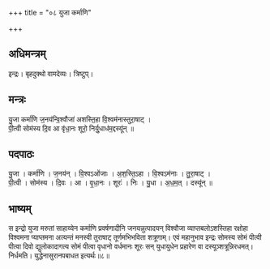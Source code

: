 +++
title = "०८ युजा कर्माणि"

+++
## अधिमन्त्रम्
इन्द्रः। बृहदुक्थो वामदेव्यः। त्रिष्टुप्।

## मन्त्रः
यु॒जा कर्मा॑णि ज॒नय॑न्वि॒श्वौजा॑ अशस्ति॒हा वि॒श्वम॑नास्तुरा॒षाट् ।  
पी॒त्वी सोम॑स्य दि॒व आ वृ॑धा॒नः शूरो॒ निर्यु॒धाध॑म॒द्दस्यू॑न् ॥

## पदपाठः
यु॒जा । कर्मा॑णि । ज॒नय॑न् । वि॒श्वऽओ॑जाः । अ॒श॒स्ति॒ऽहा । वि॒श्वऽम॑नाः । तु॒रा॒षाट् ।  
पी॒त्वी । सोम॑स्य । दि॒वः । आ । वृ॒धा॒नः । शूरः॑ । निः । यु॒धा । अ॒ध॒म॒त् । दस्यू॑न् ॥

## भाष्यम्
स इन्द्रो युजा मरुतां साहाय्येन कर्माणि प्रवर्षणादीनि जनयन्नुत्पादयन् विश्वौजा व्याप्तबलोऽशस्तिहा रक्षोहा विश्वमना प्याप्तमना अत्यन्तं मनस्वी तुराषाट् तूर्णमभिभविता शत्रूणाम्। एवं महानुभाव इन्द्रः सोमस्य सोमं पीत्वी पीत्वा दिवो द्युलोकादागत्य सोमं पीत्वा वृधानो वर्धमानः शूरः सन् युधायुधेन प्रहारेण वा दस्यूञ्शत्रून्निरधमत्। निर्धमति। युद्धेनासुरानपबाधत इत्यर्थः॥८॥